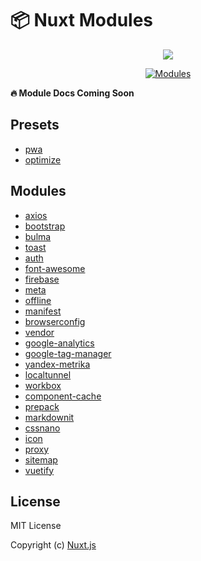 # 📦 Nuxt Modules

<p align="center"><img align="center" src="http://imgur.com/V4LtoII.png"/></p>
<p align="center">
  <a href="https://github.com/nuxt/nuxt-modules">
    <img src="https://img.shields.io/badge/Modules-Ready-green.svg?style=flat-square" alt="Modules">
  </a>
</p>

**🔥 Module Docs Coming Soon**

## Presets
- [pwa](modules/pwa)
- [optimize](modules/optimize)

## Modules
- [axios](modules/axios)
- [bootstrap](modules/bootstrap-vue)
- [bulma](modules/bulma)
- [toast](modules/toast)
- [auth](modules/auth)
- [font-awesome](modules/font-awesome)
- [firebase](modules/firebase)
- [meta](modules/meta)
- [offline](modules/offline)
- [manifest](modules/manifest)
- [browserconfig](modules/browserconfig)
- [vendor](modules/vendor)
- [google-analytics](modules/google-analytics)
- [google-tag-manager](modules/google-tag-manager)
- [yandex-metrika](modules/yandex-metrika)
- [localtunnel](modules/localtunnel)
- [workbox](modules/workbox)
- [component-cache](modules/component-cache)
- [prepack](modules/prepack)
- [markdownit](modules/markdownit)
- [cssnano](modules/cssnano)
- [icon](modules/icon)
- [proxy](modules/proxy)
- [sitemap](modules/sitemap)
- [vuetify](modules/vuetify)

## License
MIT License

Copyright (c) [Nuxt.js](https://nuxtjs.org)
